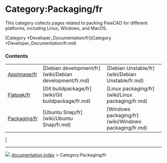 # Category:Packaging/fr
This category collects pages related to packing FreeCAD for different platforms, including Linux, Windows, and MacOS.

[Category   *Developer_Documentation/fr](Category   *Developer_Documentation/fr.md)

### Contents

|     |     |     |
| --- | --- | --- |
| [AppImage/fr](wiki/AppImage/fr.md) | [Debian development/fr](wiki/Debian development/fr.md) | [Debian Unstable/fr](wiki/Debian Unstable/fr.md) |
| [Flatpak/fr](wiki/Flatpak/fr.md) | [Git buildpackage/fr](wiki/Git buildpackage/fr.md) | [Linux packaging/fr](wiki/Linux packaging/fr.md) |
| [Packaging/fr](wiki/Packaging/fr.md) | [Ubuntu Snap/fr](wiki/Ubuntu Snap/fr.md) | [Windows packaging/fr](wiki/Windows packaging/fr.md) |
|



---
![](images/Right_arrow.png) [documentation index](../README.md) > Category:Packaging/fr
